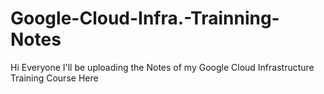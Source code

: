 # Google-Cloud-Infra.-Trainning-Notes
Hi Everyone I'll be uploading the Notes of my Google Cloud Infrastructure Training Course Here
